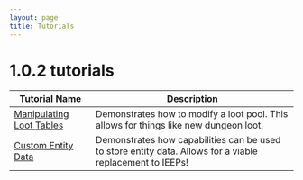 ```yaml
---
layout: page
title: Tutorials
---
```


# 1.0.2 tutorials


| Tutorial Name                                                                    | Description                                                                                               |
|----------------------------------------------------------------------------------|-----------------------------------------------------------------------------------------------------------|
| [Manipulating Loot Tables](http://tutorials.darkhax.net/tutorials/loot_tables/)  | Demonstrates how to modify a loot pool. This allows for things like new dungeon loot.                     |
| [Custom Entity Data](http://tutorials.darkhax.net/tutorials/custom_entity_data/) | Demonstrates how capabilities can be used to store entity data. Allows for a viable replacement to IEEPs! |
